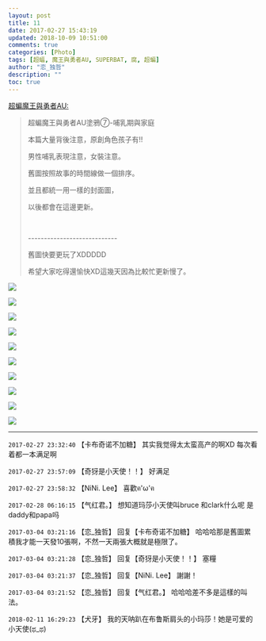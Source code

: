 ```yaml
---
layout: post
title: 11
date: 2017-02-27 15:43:19
updated: 2018-10-09 10:51:00
comments: true
categories: [Photo]
tags: [超蝠, 魔王與勇者AU, SUPERBAT, 腐, 超蝙]
author: "恋_独哲"
description: ""
toc: true
---
```


<p reblogfrom="reblogfrom"  ><a target="_blank" href="http://superbatdemogorgonandthebrave.lofter.com/post/1eb6db1d_e722698"  >超蝙魔王與勇者AU:</a></p> 
<blockquote> 
 <p>超蝙魔王與勇者AU塗鴉⑦-哺乳期與家庭</p> 
 <p>本篇大量背後注意，原創角色孩子有!!</p> 
 <p>男性哺乳表現注意，女裝注意。</p> 
 <p>舊圖按照故事的時間線做一個排序。</p> 
 <p>並且都統一用一樣的封面圖，</p> 
 <p>以後都會在這邊更新。</p> 
 <p><br /></p> 
 <p>----------------------------</p> 
 <p>舊圖快要更玩了XDDDDD</p> 
 <p>希望大家吃得還愉快XD這幾天因為比較忙更新慢了。</p> 
</blockquote>

![](https://raw.githubusercontent.com/alicewish/maple50821/master/img_YW5MWVN1NEpoZFdtclhzY1Y2R0lMNEtWQnVFZm1CNTRMSkNlV3BtMm1sN3dZU0MyNFBScER3PT0.jpg)

![](https://raw.githubusercontent.com/alicewish/maple50821/master/img_YW5MWVN1NEpoZFdtclhzY1Y2R0lMNXp3T1daOVhqUVVURVN3cEM4clZSUndHZEFKOVBPVjVRPT0.jpg)

![](https://raw.githubusercontent.com/alicewish/maple50821/master/img_YW5MWVN1NEpoZFhWVlJkYWxzazNzejRCM0tFU1FuRUxaLzJZMU5HY051THQ5SUpWYUNDZjZBPT0.jpg)

![](https://raw.githubusercontent.com/alicewish/maple50821/master/img_YW5MWVN1NEpoZFhWVlJkYWxzazNzNVZOOXI5ZmVCZ2w2VFNDT3FwQjVsREx1NHlmbW9rYTFBPT0.jpg)

![](https://raw.githubusercontent.com/alicewish/maple50821/master/img_YW5MWVN1NEpoZFhWVlJkYWxzazNzM2xVNW0xV2J4cXRUL1NZcE5EOWpRVVJubUYzck9vOExBPT0.jpg)

![](https://raw.githubusercontent.com/alicewish/maple50821/master/img_YW5MWVN1NEpoZFhWVlJkYWxzazNzK0dpZGhKUGRGMVh2OC9vTXlRbmkxMlpUZ3VQOE9mNW53PT0.jpg)

![](https://raw.githubusercontent.com/alicewish/maple50821/master/img_YW5MWVN1NEpoZFhWVlJkYWxzazNzNFFweGFTVTdIcXEveHdKNzRaTE52VUhWSkcrUHQxbmdBPT0.jpg)

![](https://raw.githubusercontent.com/alicewish/maple50821/master/img_YW5MWVN1NEpoZFhWVlJkYWxzazNzeWVZRlhyd3RjVm1RWWxSVVllVHVob2F2Mlg4bTNaSmhnPT0.jpg)

![](https://raw.githubusercontent.com/alicewish/maple50821/master/img_YW5MWVN1NEpoZFhWVlJkYWxzazNzd0x3QkJhWGJ6b3VPQjZGYVltaUd0YjRuN1FxNzN2bHl3PT0.jpg)

![](https://raw.githubusercontent.com/alicewish/maple50821/master/img_YW5MWVN1NEpoZFhWVlJkYWxzazNzNkl1K2pKUjlEQnVyT2o0ZlZNOVovaTN2cWRVQ1ZYTDZRPT0.jpg)

---

`2017-02-27 23:32:40` 【卡布奇诺不加糖】 其实我觉得太太蛮高产的啊XD 每次看着都一本满足啊

`2017-02-27 23:57:09` 【奇犽是小天使！！】 好满足

`2017-02-27 23:58:32` 【NiNi. Lee】 喜歡ฅ'ω'ฅ

`2017-02-28 06:16:15` 【气红君。】 想知道玛莎小天使叫bruce 和clark什么呢 是daddy和papa吗

`2017-03-04 03:21:16` 【恋\_独哲】 回复【卡布奇诺不加糖】 哈哈哈那是舊圖累積我才能一天發10張啊，不然一天兩張大概就是極限了。

`2017-03-04 03:21:28` 【恋\_独哲】 回复【奇犽是小天使！！】 塞糧

`2017-03-04 03:21:37` 【恋\_独哲】 回复【NiNi. Lee】 謝謝！

`2017-03-04 03:21:52` 【恋\_独哲】 回复【气红君。】 哈哈哈差不多是這樣的叫法。

`2018-02-11 16:29:23` 【犬牙】 我的天呐趴在布鲁斯肩头的小玛莎！她是可爱的小天使(ಥ\_ಥ)
